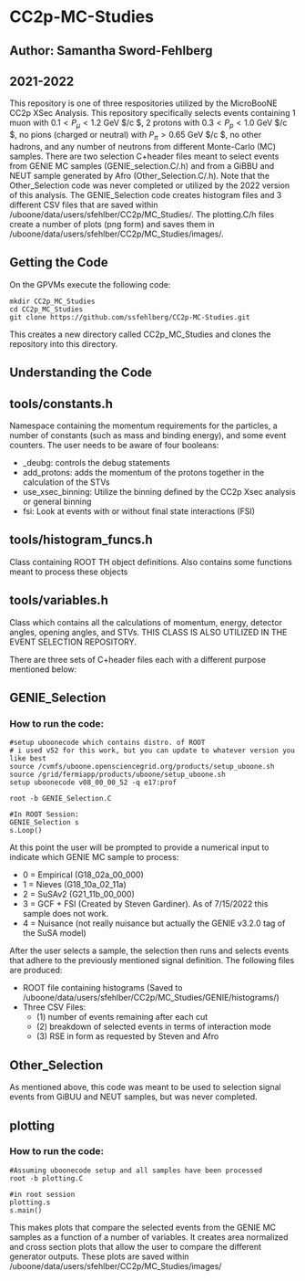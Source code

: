 # CC2p-MC-Studies
## Author: Samantha Sword-Fehlberg
## 2021-2022 

This repository is one of three respositories utilized by the MicroBooNE CC2p XSec Analysis. This repository specifically selects events containing 1 muon with $0.1 < P_{\mu} < 1.2$ GeV $/c $, 2 protons with $0.3 < P_{p} < 1.0$ GeV $/c $, no pions (charged or neutral) with $P_\pi > 0.65$ GeV $/c $, no other hadrons, and any number of neutrons from different Monte-Carlo (MC) samples. There are two selection C+header files meant to select events from GENIE MC samples (GENIE_selection.C/.h) and from a GiBBU and NEUT sample generated by Afro (Other_Selection.C/.h). Note that the Other_Selection code was never completed or utilized by the 2022 version of this analysis. The GENIE_Selection code creates histogram files and 3 different CSV files that are saved within /uboone/data/users/sfehlber/CC2p/MC_Studies/. The plotting.C/h files create a number of plots (png form) and saves them in /uboone/data/users/sfehlber/CC2p/MC_Studies/images/.   

## Getting the Code

On the GPVMs execute the following code:
```
mkdir CC2p_MC_Studies
cd CC2p_MC_Studies
git clone https://github.com/ssfehlberg/CC2p-MC-Studies.git
```
This creates a new directory called CC2p_MC_Studies and clones the repository into this directory. 

## Understanding the Code

## tools/constants.h
Namespace containing the momentum requirements for the particles, a number of constants (such as mass and binding energy), and some event counters. The user needs to be aware of four booleans:
- _deubg: controls the debug statements
- add_protons: adds the momentum of the protons together in the calculation of the STVs
- use_xsec_binning: Utilize the binning defined by the CC2p Xsec analysis or general binning
- fsi: Look at events with or without final state interactions (FSI) 

## tools/histogram_funcs.h
Class containing ROOT TH object definitions. Also contains some functions meant to process these objects

## tools/variables.h
Class which contains all the calculations of momentum, energy, detector angles, opening angles, and STVs. THIS CLASS IS ALSO UTILIZED IN THE EVENT SELECTION REPOSITORY.

There are three sets of C+header files each with a different purpose mentioned below:

## GENIE_Selection
### How to run the code: 
```
#setup uboonecode which contains distro. of ROOT
# i used v52 for this work, but you can update to whatever version you like best
source /cvmfs/uboone.opensciencegrid.org/products/setup_uboone.sh
source /grid/fermiapp/products/uboone/setup_uboone.sh
setup uboonecode v08_00_00_52 -q e17:prof 

root -b GENIE_Selection.C

#In ROOT Session:
GENIE_Selection s
s.Loop()
```
At this point the user will be prompted to provide a numerical input to indicate which GENIE MC sample to process: 
- 0 = Empirical (G18_02a_00_000) 
- 1 = Nieves (G18_10a_02_11a)
- 2 = SuSAv2 (G21_11b_00_000) 
- 3 = GCF + FSI (Created by Steven Gardiner). As of 7/15/2022 this sample does not work.
- 4 = Nuisance (not really nuisance but actually the GENIE v3.2.0 tag of the SuSA model) 

After the user selects a sample, the selection then runs and selects events that adhere to the previously mentioned signal definition. The following files are produced:
- ROOT file containing histograms (Saved to /uboone/data/users/sfehlber/CC2p/MC_Studies/GENIE/histograms/)
- Three CSV Files:
   - (1) number of events remaining after each cut 
   - (2) breakdown of selected events in terms of interaction mode 
   - (3) RSE in form as requested by Steven and Afro   

## Other_Selection

As mentioned above, this code was meant to be used to selection signal events from GiBUU and NEUT samples, but was never completed.

## plotting

### How to run the code:

```
#Assuming uboonecode setup and all samples have been processed
root -b plotting.C

#in root session
plotting.s
s.main()
```
This makes plots that compare the selected events from the GENIE MC samples as a function of a number of variables. It creates area normalized and cross section plots that allow the user to compare the different generator outputs. These plots are saved within /uboone/data/users/sfehlber/CC2p/MC_Studies/images/
